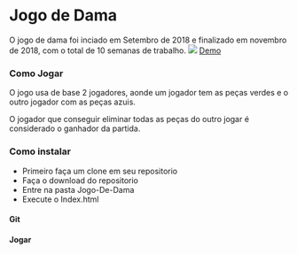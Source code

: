 # Jogo de Dama
O jogo de dama foi inciado em Setembro de 2018 e finalizado em novembro de 2018, com o total de 10 semanas de trabalho.
![](https://raw.githubusercontent.com/WilliamBorg/Jogo-de-Dama/master/imgs/demo.gif)
[Demo](https://jogo-de-dama-eexishrjog.now.sh/)

### Como Jogar
O jogo usa de base 2 jogadores, aonde um jogador tem as peças verdes e o outro jogador com as peças azuis.

O jogador que conseguir eliminar todas as peças do outro jogar é considerado o ganhador da partida.

### Como instalar
- Primeiro faça um clone em seu repositorio
- Faça o download do repositorio
- Entre na pasta Jogo-De-Dama
- Execute o Index.html

#### Git


#### Jogar

